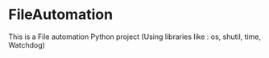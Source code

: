 # FileAutomation
This is a File automation Python project (Using libraries like : os, shutil, time, Watchdog)
